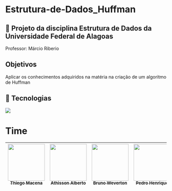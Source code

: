 <h1>Estrutura-de-Dados_Huffman</h1>

<h2>🔖 Projeto da disciplina Estrutura de Dados da Universidade Federal de Alagoas</h2>
<p>Professor: Márcio Riberio</p>

## Objetivos
<p>Aplicar os conhecimentos adquiridos na matéria na criação de um algoritmo de Huffman</p>

## 🚀 Tecnologias
<div>
  <img src="https://img.shields.io/badge/C-A8B9CC?style=for-the-badge&logo=c&logoColor=white">
</div>

# Time

| [<img loading="lazy" src="https://avatars.githubusercontent.com/u/143961172?s=400&u=b880926ace5a5572b614c556be66a89fb0264897&v=4" width=115><br><sub>Thiego Macena</sub>](https://github.com/Thieg0) | [<img loading="lazy" src="https://avatars.githubusercontent.com/u/163771331?v=4" width=115><br><sub>Athisson Alberto</sub>](https://github.com/athissonlm) | [<img loading="lazy" src="https://avatars.githubusercontent.com/u/89602571?v=4" width=115><br><sub>Bruno Weverton</sub>](https://github.com/BrunoWevertoon) | [<img loading="lazy" src="https://avatars.githubusercontent.com/u/130822438?s=64&v=4" width=115><br><sub>Pedro Henrique</sub>](https://github.com/Phenriquess2) | [<img loading="lazy" src="https://avatars.githubusercontent.com/u/117690162?v=4" width=115><br><sub>Pedro Resende</sub>](https://github.com/Pedrohsre) |
| :---: | :---: | :---: | :---: | :---: |

